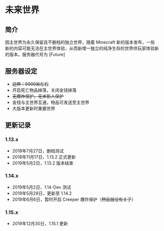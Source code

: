 # 未来世界

## 简介

因主世界为永久保留且不删档的独立世界，随着 Minecraft 新的版本发布，一些新的内容可能无法在主世界体验，从而新增一独立的纯净生存的世界供玩家体验新的版本。服务器代号为 \[Future\]

## 服务器设定

* ~~边界：5000米左右~~
* 开启死亡物品掉落，关闭金钱掉落
* ~~无爆炸保护，无末影人保护~~
* 金钱与主世界互通，物品可发送至主世界
* 大版本更新时重置世界

## 更新记录

### 1.13.x

* 2018年7月27日，删档测试
* 2018年11月17日，1.13.2 正式更新
* 2019年5月2日，1.13.2 版本结束

### 1.14.x

* 2019年5月2日，1.14-Dev 测试
* 2019年5月28日，更新至 1.14.2
* 2019年6月6日，暂时开启 Creeper 爆炸保护（~~然后就没有关了~~）

### 1.15.x

* 2019年12月30日，1.15.1 更新

